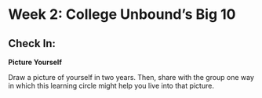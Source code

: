 # Week 2: College Unbound’s Big 10

## Check In: 

**Picture Yourself**

Draw a picture of yourself in two years. Then, share with the group one way in which this learning circle might help you live into that picture.
